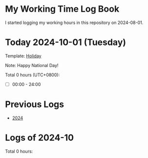 # My Working Time Log Book

I started logging my working hours in this repository on 2024-08-01.

# Today 2024-10-01 (Tuesday)

Template: [Holiday](./WeekdayTemplate.md#holiday-yyyy-mm-dd-what-day)

Note: Happy National Day!

Total 0 hours (UTC+0800):
- [ ] 00:00 - 24:00

# Previous Logs

- [2024](./2024/2024.md)

# Logs of 2024-10

Total 0 hours:
